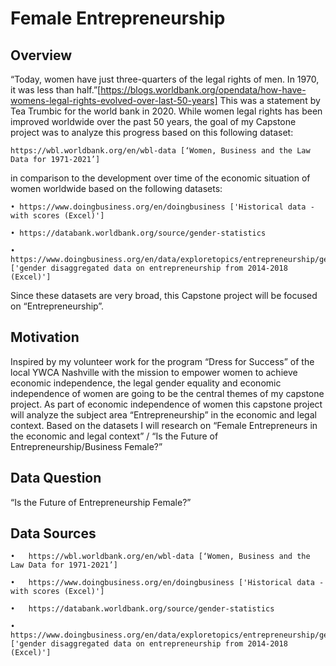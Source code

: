 # Female Entrepreneurship

## Overview

“Today, women have just three-quarters of the legal rights of men. In 1970, it was less than half.”[https://blogs.worldbank.org/opendata/how-have-womens-legal-rights-evolved-over-last-50-years] This was a statement by Tea Trumbic for the world bank in 2020. While women legal rights has been improved worldwide over the past 50 years, the goal of my Capstone project was to analyze this progress based on this following dataset: 

```
https://wbl.worldbank.org/en/wbl-data [‘Women, Business and the Law Data for 1971-2021’] 
```

in comparison to the development over time of the economic situation of women worldwide based on the following datasets:

```
• https://www.doingbusiness.org/en/doingbusiness ['Historical data - with scores (Excel)']

• https://databank.worldbank.org/source/gender-statistics

• https://www.doingbusiness.org/en/data/exploretopics/entrepreneurship/gender ['gender disaggregated data on entrepreneurship from 2014-2018 (Excel)']
```

Since these datasets are very broad, this Capstone project will be focused on “Entrepreneurship”. 

## Motivation

Inspired by my volunteer work for the program “Dress for Success” of the local YWCA Nashville with the mission to empower women to achieve economic independence, the legal gender equality and economic independence of women are going to be the central themes of my capstone project. As part of economic independence of women this capstone project will analyze the subject area “Entrepreneurship” in the economic and legal context.
Based on the datasets I will research on “Female Entrepreneurs in the economic and legal context” / “Is the Future of Entrepreneurship/Business Female?”


## Data Question

“Is the Future of Entrepreneurship Female?”


## Data Sources
```
•	https://wbl.worldbank.org/en/wbl-data [‘Women, Business and the Law Data for 1971-2021’]

•	https://www.doingbusiness.org/en/doingbusiness ['Historical data - with scores (Excel)']

•	https://databank.worldbank.org/source/gender-statistics 

•	https://www.doingbusiness.org/en/data/exploretopics/entrepreneurship/gender ['gender disaggregated data on entrepreneurship from 2014-2018 (Excel)']
```

